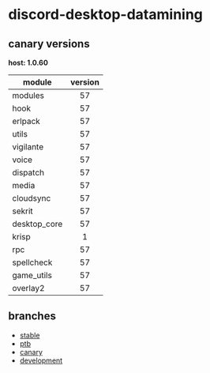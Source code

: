 # discord-desktop-datamining

## canary versions

**host: 1.0.60**

| module | version |
| ------ | :-----: |
| modules | 57 |
| hook | 57 |
| erlpack | 57 |
| utils | 57 |
| vigilante | 57 |
| voice | 57 |
| dispatch | 57 |
| media | 57 |
| cloudsync | 57 |
| sekrit | 57 |
| desktop_core | 57 |
| krisp | 1 |
| rpc | 57 |
| spellcheck | 57 |
| game_utils | 57 |
| overlay2 | 57 |

## branches

- [stable](https://github.com/OpenAsar/discord-desktop-datamining/tree/stable)
- [ptb](https://github.com/OpenAsar/discord-desktop-datamining/tree/ptb)
- [canary](https://github.com/OpenAsar/discord-desktop-datamining/tree/canary)
- [development](https://github.com/OpenAsar/discord-desktop-datamining/tree/development)